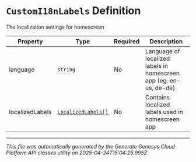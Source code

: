 # `CustomI18nLabels` Definition

The localization settings for homescreen

| Property | Type | Required | Description |
|----------|------|----------|-------------|
| language | `string` | No | Language of localized labels in homescreen app (eg. en-us, de-de) |
| localizedLabels | [`LocalizedLabels[]`](localizedlabels-definition.md) | No | Contains localized labels used in homescreen app |

---

*This file was automatically generated by the Generate Genesys Cloud Platform API classes utility on 2025-04-24T15:04:25.995Z*